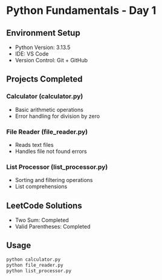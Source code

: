 # Python Fundamentals - Day 1

## Environment Setup
- Python Version: 3.13.5
- IDE: VS Code
- Version Control: Git + GitHub

## Projects Completed
### Calculator (calculator.py)
- Basic arithmetic operations
- Error handling for division by zero

### File Reader (file_reader.py)
- Reads text files
- Handles file not found errors

### List Processor (list_processor.py)
- Sorting and filtering operations
- List comprehensions

## LeetCode Solutions
- Two Sum: Completed
- Valid Parentheses: Completed

## Usage
```bash
python calculator.py
python file_reader.py
python list_processor.py